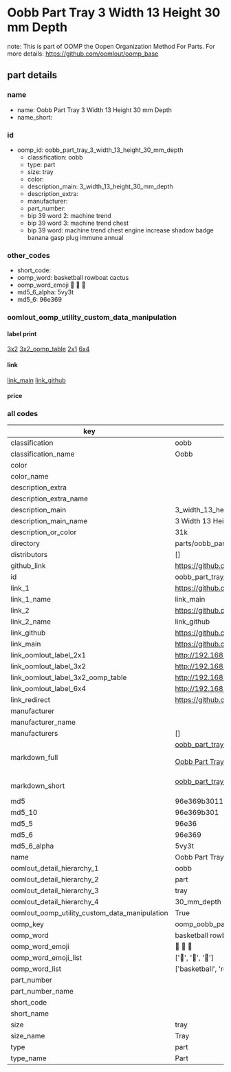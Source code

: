 # Oobb Part Tray 3 Width 13 Height 30 mm Depth  

note: This is part of OOMP the Oopen Organization Method For Parts. For more details: https://github.com/oomlout/oomp_base

##  part details
  







### name
* name: Oobb Part Tray 3 Width 13 Height 30 mm Depth
* name_short: 
### id
* oomp_id: oobb_part_tray_3_width_13_height_30_mm_depth
  * classification: oobb
  * type: part
  * size: tray
  * color: 
  * description_main: 3_width_13_height_30_mm_depth
  * description_extra: 
  * manufacturer: 
  * part_number: 
  * bip 39 word 2: machine trend
  * bip 39 word 3: machine trend chest
  * bip 39 word: machine trend chest engine increase shadow badge banana gasp plug immune annual

### other_codes
* short_code: 
* oomp_word: basketball rowboat cactus
* oomp_word_emoji :basketball: :rowboat: :cactus:
* md5_6_alpha: 5vy3t
* md5_6: 96e369






### oomlout_oomp_utility_custom_data_manipulation
#### label print
[3x2](http://192.168.1.245:1112/?label=oomp%205vy3t)
[3x2_oomp_table](http://192.168.1.108:1112/?label=oomp%205vy3t)
[2x1](http://192.168.1.242:1112/?label=oomp%205vy3t)
[6x4](http://192.168.1.55:1112/?label=oomp%205vy3t)    

#### link

[link_main](https://github.com/oomlout/oomlout_oomp_version_1_messy/tree/main/parts/oobb_part_tray_3_width_13_height_30_mm_depth) [link_github](https://github.com/oomlout/oomlout_oomp_version_1_messy/tree/main/parts/oobb_part_tray_3_width_13_height_30_mm_depth)                             

#### price







### all codes 
| key | value |  
| --- | --- |  
| classification | oobb |  
| classification_name | Oobb |  
| color |  |  
| color_name |  |  
| description_extra |  |  
| description_extra_name |  |  
| description_main | 3_width_13_height_30_mm_depth |  
| description_main_name | 3 Width 13 Height 30 mm Depth |  
| description_or_color | 31k |  
| directory | parts/oobb_part_tray_3_width_13_height_30_mm_depth |  
| distributors | [] |  
| github_link | https://github.com/oomlout/oomlout_oomp_part_src/tree/main/parts/oobb_part_tray_3_width_13_height_30_mm_depth |  
| id | oobb_part_tray_3_width_13_height_30_mm_depth |  
| link_1 | https://github.com/oomlout/oomlout_oomp_version_1_messy/tree/main/parts/oobb_part_tray_3_width_13_height_30_mm_depth |  
| link_1_name | link_main |  
| link_2 | https://github.com/oomlout/oomlout_oomp_version_1_messy/tree/main/parts/oobb_part_tray_3_width_13_height_30_mm_depth |  
| link_2_name | link_github |  
| link_github | https://github.com/oomlout/oomlout_oomp_version_1_messy/tree/main/parts/oobb_part_tray_3_width_13_height_30_mm_depth |  
| link_main | https://github.com/oomlout/oomlout_oomp_version_1_messy/tree/main/parts/oobb_part_tray_3_width_13_height_30_mm_depth |  
| link_oomlout_label_2x1 | http://192.168.1.242:1112/?label=oomp%205vy3t |  
| link_oomlout_label_3x2 | http://192.168.1.245:1112/?label=oomp%205vy3t |  
| link_oomlout_label_3x2_oomp_table | http://192.168.1.108:1112/?label=oomp%205vy3t |  
| link_oomlout_label_6x4 | http://192.168.1.55:1112/?label=oomp%205vy3t |  
| link_redirect | https://github.com/oomlout/oomlout_oomp_version_1_messy/tree/main/parts/oobb_part_tray_3_width_13_height_30_mm_depth |  
| manufacturer |  |  
| manufacturer_name |  |  
| manufacturers | [] |  
| markdown_full | [oobb_part_tray_3_width_13_height_30_mm_depth](none)<br>[](none)<br>[Oobb Part Tray 3 Width 13 Height 30 Mm Depth](none)<br><br> |  
| markdown_short | [oobb_part_tray_3_width_13_height_30_mm_depth](none)<br><br> |  
| md5 | 96e369b30112222f133954a64f3a042c |  
| md5_10 | 96e369b301 |  
| md5_5 | 96e36 |  
| md5_6 | 96e369 |  
| md5_6_alpha | 5vy3t |  
| name | Oobb Part Tray 3 Width 13 Height 30 mm Depth |  
| oomlout_detail_hierarchy_1 | oobb |  
| oomlout_detail_hierarchy_2 | part |  
| oomlout_detail_hierarchy_3 | tray |  
| oomlout_detail_hierarchy_4 | 30_mm_depth |  
| oomlout_oomp_utility_custom_data_manipulation | True |  
| oomp_key | oomp_oobb_part_tray_3_width_13_height_30_mm_depth |  
| oomp_word | basketball rowboat cactus |  
| oomp_word_emoji | :basketball: :rowboat: :cactus: |  
| oomp_word_emoji_list | [':basketball:', ':rowboat:', ':cactus:'] |  
| oomp_word_list | ['basketball', 'rowboat', 'cactus'] |  
| part_number |  |  
| part_number_name |  |  
| short_code |  |  
| short_name |  |  
| size | tray |  
| size_name | Tray |  
| type | part |  
| type_name | Part |  

